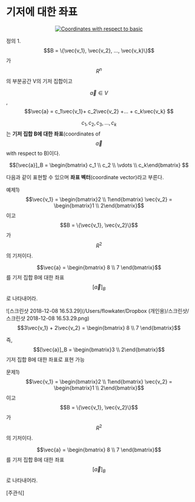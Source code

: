 # 기저에 대한 좌표

<div align="center">
  <a href="https://youtu.be/uvgru6FcyxU"><img src="https://img.youtube.com/vi/uvgru6FcyxU/0.jpg" alt="Coordinates with respect to basic"></a>
</div>

<highlight>

정의 1. $$B = \{\vec{v_1}, \vec{v_2}, ..., \vec{v_k}\}$$가 $$R^n$$의 부분공간 V의 기저 집합이고

$${\vec{a}} \in V$$,  $$\vec{a} = c_1\vec{v_1}+ c_2\vec{v_2} +... + c_k\vec{v_k} $$

$$c_1, c_2, c_3, ..., c_k$$ 는 **기저 집합 B에 대한 좌표**(coordinates of $$\vec{a}$$ with respect to B)이다. 

$$[\vec{a}]_B = \begin{bmatrix} c_1 \\ c_2 \\ \vdots \\ c_k\end{bmatrix} $$

다음과 같이 표현할 수 있으며 **좌표 벡터**(coordinate vector)라고 부른다.

</highlight>

예제1) $$\vec{v_1} = \begin{bmatrix}2 \\ 1\end{bmatrix} \vec{v_2} = \begin{bmatrix}1 \\ 2\end{bmatrix}$$ 이고 $$B = \{\vec{v_1}, \vec{v_2}\}$$가 $$R^2$$의 기저이다.

$$\vec{a} = \begin{bmatrix} 8 \\ 7 \end{bmatrix}$$ 를 기저 집합 B에 대한 좌표 $$[\vec{a}]_B$$로 나타내어라.

![스크린샷 2018-12-08 16.53.29](/Users/flowkater/Dropbox (개인용)/스크린샷/스크린샷 2018-12-08 16.53.29.png) $$3\vec{v_1} + 2\vec{v_2} = \begin{bmatrix} 8 \\ 7 \end{bmatrix}$$

즉, $$[\vec{a}]_B = \begin{bmatrix}3 \\ 2\end{bmatrix}$$ 기저 집합 B에 대한 좌표로 표현 가능

<recap>

문제1) $$\vec{v_1} = \begin{bmatrix}2 \\ 1\end{bmatrix} \vec{v_2} = \begin{bmatrix}1 \\ 2\end{bmatrix}$$ 이고 $$B = \{\vec{v_1}, \vec{v_2}\}$$가 $$R^2$$의 기저이다.

$$\vec{a} = \begin{bmatrix} 8 \\ 7 \end{bmatrix}$$ 를 기저 집합 B에 대한 좌표 $$[\vec{a}]_B$$로 나타내어라.

[주관식] 

</recap> 







